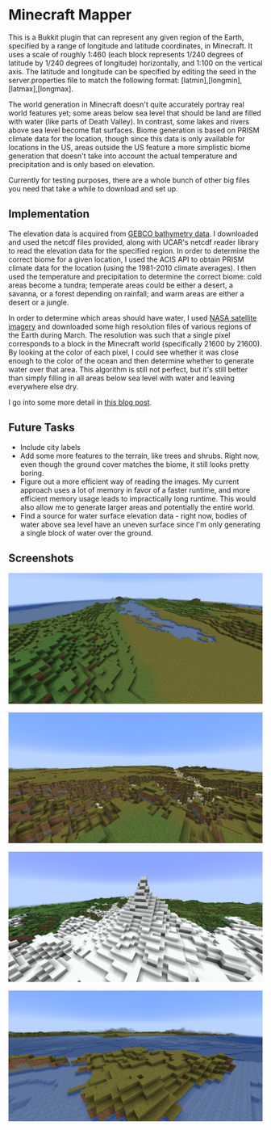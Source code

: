 Minecraft Mapper
===================

This is a Bukkit plugin that can represent any given region of the Earth, specified by a range of longitude and latitude coordinates, in Minecraft. It uses a scale of roughly 1:460 (each block represents 1/240 degrees of latitude by 1/240 degrees of longitude) horizontally, and 1:100 on the vertical axis. The latitude and longitude can be specified by editing the seed in the server.properties file to match the following format: [latmin],[longmin],[latmax],[longmax].

The world generation in Minecraft doesn't quite accurately portray real world features yet; some areas below sea level that should be land are filled with water (like parts of Death Valley). In contrast, some lakes and rivers above sea level become flat surfaces. Biome generation is based on PRISM climate data for the location, though since this data is only available for locations in the US, areas outside the US feature a more simplistic biome generation that doesn't take into account the actual temperature and precipitation and is only based on elevation.

Currently for testing purposes, there are a whole bunch of other big files you need that take a while to download and set up.

Implementation
------------------

The elevation data is acquired from [GEBCO bathymetry data](https://www.gebco.net/data_and_products/gridded_bathymetry_data/). I downloaded and used the netcdf files provided, along with UCAR's netcdf reader library to read the elevation data for the specified region. In order to determine the correct biome for a given location, I used the ACIS API to obtain PRISM climate data for the location (using the 1981-2010 climate averages). I then used the temperature and precipitation to determine the correct biome: cold areas become a tundra; temperate areas could be either a desert, a savanna, or a forest depending on rainfall; and warm areas are either a desert or a jungle.

In order to determine which areas should have water, I used [NASA satellite imagery](https://visibleearth.nasa.gov/) and downloaded some high resolution files of various regions of the Earth during March. The resolution was such that a single pixel corresponds to a block in the Minecraft world (specifically 21600 by 21600). By looking at the color of each pixel, I could see whether it was close enough to the color of the ocean and then determine whether to generate water over that area. This algorithm is still not perfect, but it's still better than simply filling in all areas below sea level with water and leaving everywhere else dry.

I go into some more detail in [this blog post](https://shishir-iyer.medium.com/exploring-the-world-through-a-minecraft-plugin-27b922c3463f).

Future Tasks
-------------

 - Include city labels
 - Add some more features to the terrain, like trees and shrubs. Right now, even though the ground cover matches the biome, it still looks pretty boring.
 - Figure out a more efficient way of reading the images. My current approach uses a lot of memory in favor of a faster runtime, and more efficient memory usage leads to impractically long runtime. This would also allow me to generate larger areas and potentially the entire world.
 - Find a source for water surface elevation data - right now, bodies of water above sea level have an uneven surface since I'm only generating a single block of water over the ground.

Screenshots
-------------

![Image](2022-04-10_21.24.40.png "The Bay Area")

![Image](2022-04-10_21.27.32.png "The Grand Canyon, viewed from the North Rim")

![Image](2022-04-10_21.31.22.png "Mount Hood, looking north")

![Image](2022-04-10_21.34.15.png "Catalina Island, looking towards LA")
